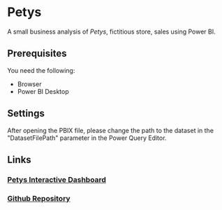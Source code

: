 # Petys

A small business analysis of *Petys*, fictitious store, sales using Power BI.

## Prerequisites

You need the following:

* Browser
* Power BI Desktop

## Settings

After opening the PBIX file, please change the path to the dataset in the "DatasetFilePath" parameter in the Power Query Editor.

## Links

### [Petys Interactive Dashboard](https://trisotto.github.io/Petys/PetysDashboard.html)
### [Github Repository](https://github.com/Trisotto/Petys)
